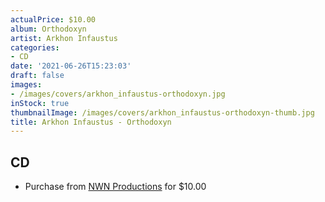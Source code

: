 ```yaml
---
actualPrice: $10.00
album: Orthodoxyn
artist: Arkhon Infaustus
categories:
- CD
date: '2021-06-26T15:23:03'
draft: false
images:
- /images/covers/arkhon_infaustus-orthodoxyn.jpg
inStock: true
thumbnailImage: /images/covers/arkhon_infaustus-orthodoxyn-thumb.jpg
title: Arkhon Infaustus - Orthodoxyn
---
```


## CD
* Purchase from [NWN Productions](http://shop.nwnprod.com/index.php?route=product/product&path=93&product_id=8660&sort=pd.name&order=ASC) for $10.00
